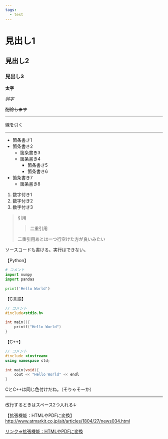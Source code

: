 ```yaml
---
tags:
  - test
---
```


# 見出し1
## 見出し2
### 見出し3
 
**太字**
 
*斜字*
 
~~削除します~~
 
***
線を引く
 
---
 
* 箇条書き1
* 箇条書き2
  * 箇条書き3
  * 箇条書き4
    * 箇条書き5
    * 箇条書き6
* 箇条書き7
    * 箇条書き8
 
1. 数字付き1
1. 数字付き2
1. 数字付き3
 
> 引用
>> 二重引用
>
> 二重引用あとは一つ行空けた方が良いみたい
>
 
 
ソースコードも書ける。実行はできない。
 
【Python】
```python
# コメント
import numpy
import pandas
 
print('Hello World')
```
【C言語】
```c
// コメント
#include<stdio.h>
 
int main(){
    printf("Hello World")
}
```
 
【C++】
```c++
// コメント
#include <iostream>
using namespace std;
 
int main(void){
    cout << "Hello World" << endl
}
```
CとC++は同じ色付けだね。（そりゃそーか）
 
---
 
改行するときはスペース2つ入れる↓
 
【拡張機能：HTMLやPDFに変換】  
http://www.atmarkit.co.jp/ait/articles/1804/27/news034.html
 
[リンク⇒拡張機能：HTMLやPDFに変換](http://www.atmarkit.co.jp/ait/articles/1804/27/news034.html)
 
